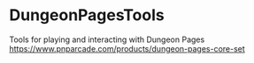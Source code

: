 # DungeonPagesTools
Tools for playing and interacting with Dungeon Pages https://www.pnparcade.com/products/dungeon-pages-core-set
